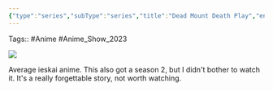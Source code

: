 ```yaml
---
{"type":"series","subType":"series","title":"Dead Mount Death Play","englishTitle":"Dead Mount Death Play","year":2023,"dataSource":"MALAPI","url":"https://myanimelist.net/anime/53613/Dead_Mount_Death_Play","id":53613,"genres":["Action","Fantasy","Supernatural"],"studios":["Geek Toys"],"episodes":12,"duration":"23 min per ep","onlineRating":7.64,"actors":null,"image":"https://cdn.myanimelist.net/images/anime/1930/133758.jpg","released":true,"streamingServices":["Crunchyroll","Bahamut Anime Crazy"],"airing":true,"airedFrom":"11/04/2023","airedTo":"01/01/1970","watched":true,"lastWatched":"","personalRating":0,"tags":["mediaDB/tv/series"],"dg-publish":true,"status":"🟢 watched","dateWatched":"2023-06-01","rating":"⭐ 6.5","permalink":"/media-db/series/dead-mount-death-play-2023/","dgPassFrontmatter":true,"noteIcon":"3","created":"2023-11-14T21:08:36.118+05:30","updated":"2023-12-28T17:58:13.715+05:30"}
---
```


Tags:: #Anime #Anime_Show_2023 

<img src="https://cdn.myanimelist.net/images/anime/1930/133758.jpg">

Average ieskai anime. This also got a season 2, but I didn't bother to watch it. It's a really forgettable story, not worth watching.